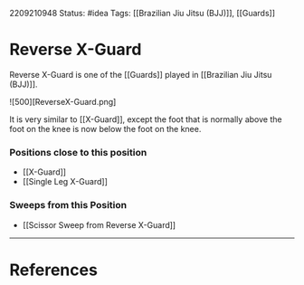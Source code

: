 2209210948
Status: #idea
Tags: [[Brazilian Jiu Jitsu (BJJ)]], [[Guards]]

# Reverse X-Guard

Reverse X-Guard is one of the [[Guards]] played in [[Brazilian Jiu Jitsu (BJJ)]].

![500][ReverseX-Guard.png]

It is very similar to [[X-Guard]], except the foot that is normally above the foot on the knee is now below the foot on the knee.

### Positions close to this position
* [[X-Guard]]
* [[Single Leg X-Guard]]

### Sweeps from this Position
* [[Scissor Sweep from Reverse X-Guard]]

---
# References